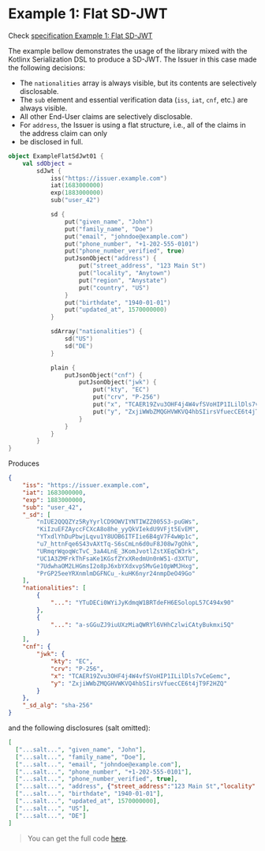 <!--- TEST_NAME ExampleFlatSdJwt01Test --> 

# Example 1: Flat SD-JWT

Check [specification Example 1: Flat SD-JWT](https://www.ietf.org/archive/id/draft-ietf-oauth-selective-disclosure-jwt-06.html#name-example-1-sd-jwt)

The example bellow demonstrates the usage of the library mixed with the Kotlinx Serialization DSL
to produce a SD-JWT.
The Issuer in this case made the following decisions:
* The `nationalities` array is always visible, but its contents are selectively disclosable.
* The `sub` element and essential verification data (`iss`, `iat`, `cnf`, etc.) are always visible.
* All other End-User claims are selectively disclosable.
* For `address`, the Issuer is using a flat structure, i.e., all of the claims in the address claim can only 
* be disclosed in full.

```kotlin
object ExampleFlatSdJwt01 {
    val sdObject =
        sdJwt {
            iss("https://issuer.example.com")
            iat(1683000000)
            exp(1883000000)
            sub("user_42")

            sd {
                put("given_name", "John")
                put("family_name", "Doe")
                put("email", "johndoe@example.com")
                put("phone_number", "+1-202-555-0101")
                put("phone_number_verified", true)
                putJsonObject("address") {
                    put("street_address", "123 Main St")
                    put("locality", "Anytown")
                    put("region", "Anystate")
                    put("country", "US")
                }
                put("birthdate", "1940-01-01")
                put("updated_at", 1570000000)
            }

            sdArray("nationalities") {
                sd("US")
                sd("DE")
            }

            plain {
                putJsonObject("cnf") {
                    putJsonObject("jwk") {
                        put("kty", "EC")
                        put("crv", "P-256")
                        put("x", "TCAER19Zvu3OHF4j4W4vfSVoHIP1ILilDls7vCeGemc")
                        put("y", "ZxjiWWbZMQGHVWKVQ4hbSIirsVfuecCE6t4jT9F2HZQ")
                    }
                }
            }
        }
}
```

Produces

```json
{
    "iss": "https://issuer.example.com",
    "iat": 1683000000,
    "exp": 1883000000,
    "sub": "user_42",
    "_sd": [
        "nIUE2QQQZYz5RyYyrlCD9OWVIYNTIWZZ005S3-puGWs",
        "KiIzuEFZAyccFCXcA8o8he_yyQkVIekdU9VFjt5EvEM",
        "YTxdlYhDuPbwjLqvu1Y8UOB6ITFIie6B4gV7F4wWp1c",
        "u7_httnFqe6S43vAXtTq-S6sCmLn6d0uF8J08w7gOhk",
        "URmqrWqoqWcTvC_3aA4LnE_3KomJvotlZstXEqCW3rk",
        "UC1A3ZMFrkThFsaKe1KGsfZYxXRedmUn0nW51-d3XTU",
        "7UdwhaOM2LHGmsI2o8pJ6xbYXdxvpSMvGe10pWMJHxg",
        "PrGP25eeYRXnmlmDGFNCu_-kuHK6nyr24nmpDeO49Go"
    ],
    "nationalities": [
        {
            "...": "YTuDECi0WYiJyKdmqW1BRTdeFH6ESolopL57C494x90"
        },
        {
            "...": "a-sGGuZJ9iuUXzMiaQWRYl6VHhCzlwiCAtyBukmxi5Q"
        }
    ],
    "cnf": {
        "jwk": {
            "kty": "EC",
            "crv": "P-256",
            "x": "TCAER19Zvu3OHF4j4W4vfSVoHIP1ILilDls7vCeGemc",
            "y": "ZxjiWWbZMQGHVWKVQ4hbSIirsVfuecCE6t4jT9F2HZQ"
        }
    },
    "_sd_alg": "sha-256"
}
```

and the following disclosures (salt omitted):

```json
[
  ["...salt...", "given_name", "John"],
  ["...salt...", "family_name", "Doe"],
  ["...salt...", "email", "johndoe@example.com"],
  ["...salt...", "phone_number", "+1-202-555-0101"],
  ["...salt...", "phone_number_verified", true],
  ["...salt...", "address", {"street_address":"123 Main St","locality":"Anytown","region":"Anystate","country":"US"}],
  ["...salt...", "birthdate", "1940-01-01"],
  ["...salt...", "updated_at", 1570000000],
  ["...salt...", "US"],
  ["...salt...", "DE"]
]
```

> You can get the full code [here](../../src/test/kotlin/eu/europa/ec/eudi/sdjwt/examples/ExampleFlatSdJwt01.kt).

<!--- TEST ExampleFlatSdJwt01.sdObject.assertThat("Example 1: Flat SD-JWT", 0, 10) -->